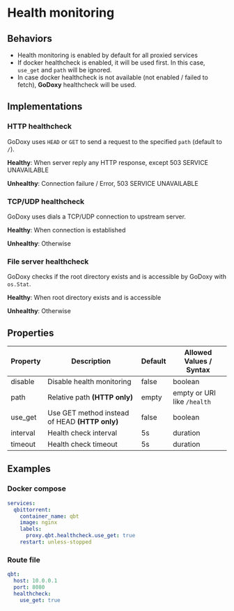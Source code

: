# Health monitoring

## Behaviors

- Health monitoring is enabled by default for all proxied services
- If docker healthcheck is enabled, it will be used first. In this case, `use_get` and `path` will be ignored.
- In case docker healthcheck is not available (not enabled / failed to fetch), **GoDoxy** healthcheck will be used.

## Implementations

### HTTP healthcheck

GoDoxy uses `HEAD` or `GET` to send a request to the specified `path` (default to `/`).

**Healthy**: When server reply any HTTP response, except 503 SERVICE UNAVAILABLE

**Unhealthy**: Connection failure / Error, 503 SERVICE UNAVAILABLE

### TCP/UDP healthcheck

GoDoxy uses dials a TCP/UDP connection to upstream server.

**Healthy**: When connection is established

**Unhealthy**: Otherwise

### File server healthcheck

GoDoxy checks if the root directory exists and is accessible by GoDoxy with `os.Stat`.

**Healthy**: When root directory exists and is accessible

**Unhealthy**: Otherwise

## Properties

| Property | Description                                    | Default | Allowed Values / Syntax     |
| -------- | ---------------------------------------------- | ------- | --------------------------- |
| disable  | Disable health monitoring                      | false   | boolean                     |
| path     | Relative path **(HTTP only)**                  | empty   | empty or URI like `/health` |
| use_get  | Use GET method instead of HEAD **(HTTP only)** | false   | boolean                     |
| interval | Health check interval                          | 5s      | duration                    |
| timeout  | Health check timeout                           | 5s      | duration                    |

## Examples

### Docker compose

```yaml
services:
  qbittorrent:
    container_name: qbt
    image: nginx
    labels:
      proxy.qbt.healthcheck.use_get: true
    restart: unless-stopped
```

### Route file

```yaml
qbt:
  host: 10.0.0.1
  port: 8080
  healthcheck:
    use_get: true
```

